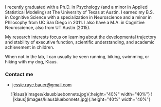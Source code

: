 I recently graduated with a Ph.D. in Psychology (and a minor in Applied Statistical Modeling) at The University of Texas at Austin. I earned my B.S. in Cognitive Science with a specialization in Neuroscience and a minor in Philosophy from UC San Diego in 2011. I also have a M.A. in Cognitive Neuroscience, also from UT Austin (2015).

My research interests focus on learning about the developmental trajectory and stability of executive function, scientific understanding, and academic achievement in children. 

When not in the lab, I can usually be seen running, biking, swimming, or hiking with my dog, Klaus. 

### Contact me
+ [jessie.raye.bauer@gmail.com](mailto:jessie.raye.bauer@gmail.com)


<p align="center">
![klaus](images/klausbluebonnets.jpg){:height="40%" width="40%"}  
![klaus](images/klausbluebonnets.jpg){:height="40%" width="40%"}  

</p>


